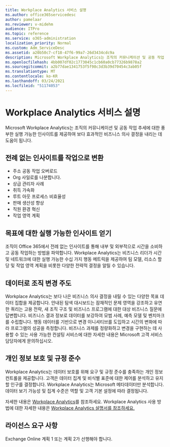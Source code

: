 ```yaml
---
title: Workplace Analytics 서비스 설명
ms.author: office365servicedesc
author: pamelaar
ms.reviewer: v-midehm
audience: ITPro
ms.topic: reference
ms.service: o365-administration
localization_priority: Normal
ms.custom: Adm_ServiceDesc
ms.assetid: a20b50c7-cf18-47f6-99a7-26d3434cdc9a
description: Microsoft Workplace Analytics는 조직의 커뮤니케이션 및 공동 작업 추세에 대한 풍부한 실행 가능한 인사이트를 제공하여 보다 효과적인 비즈니스 의사 결정을 내리는 데 도움이 됩니다.
ms.openlocfilehash: 4bb007df02c1773045c1cb60a0cb77326b9878a2
ms.sourcegitcommit: a2b77dae1341753f5f98c3d3b39d70454c3ab05f
ms.translationtype: MT
ms.contentlocale: ko-KR
ms.lasthandoff: 03/24/2021
ms.locfileid: "51174053"
---
```

# <a name="workplace-analytics-service-description"></a>Workplace Analytics 서비스 설명

Microsoft Workplace Analytics는 조직의 커뮤니케이션 및 공동 작업 추세에 대한 풍부한 실행 가능한 인사이트를 제공하여 보다 효과적인 비즈니스 의사 결정을 내리는 데 도움이 됩니다.

## <a name="transform-unprecedented-insights-into-action"></a>전례 없는 인사이트를 작업으로 변환

* 주소 공동 작업 오버로드
* Org 사일로를 나분합니다.
* 상급 관리자 사례
* 취득 가속화
* 루트 아웃 프로세스 비효율성
* 판매 생산성 향상
* 직원 환경 혁신
* 작업 영역 계획

## <a name="gain-objective-actionable-insights"></a>목표에 대한 실행 가능한 인사이트 얻기

조직이 Office 365에서 전례 없는 인사이트를 통해 내부 및 외부적으로 시간을 소비하고 공동 작업하는 방법을 파악합니다. Workplace Analytics는 비즈니스 리더가 시간 및 네트워크에 대한 실행 가능한 수십 가지 행동 메트릭을 제공하여 팀 모델, 리소스 할당 및 작업 영역 계획을 비롯한 다양한 전략적 결정을 알릴 수 있습니다.

## <a name="drive-organizational-change-with-data"></a>데이터로 조직 변경 주도

Workplace Analytics는 보다 나은 비즈니스 의사 결정을 내릴 수 있는 다양한 목표 데이터 집합을 제공합니다. 안내된 탐색 대시보드는 잠재적인 문제 영역을 강조하고 유연한 쿼리는 고용 전략, 새 조직 구조 및 비즈니스 프로그램에 대한 대상 비즈니스 질문에 답변합니다. 비즈니스 결과 정보로 데이터를 보강하여 모범 사례, 예측 모델 및 벤치마크를 수립합니다. 행동 데이터를 기반으로 변경 이니셔티브를 도입하고 시간의 변화에 따라 프로그램의 성공을 측정합니다. 비즈니스 과제를 정량화하고 변경을 구현하는 데 사용할 수 있는 사용 가능한 컨설팅 서비스에 대한 자세한 내용은 Microsoft 고객 서비스 담당자에게 문의하십시오.

## <a name="privacy-and-compliance-designed-for-you"></a>개인 정보 보호 및 규정 준수

Workplace Analytics는 데이터 보호를 위해 요구 및 규정 준수를 충족하는 개인 정보 컨트롤을 제공합니다. 고객은 데이터 집계 및 비식별 표준에 대한 제어를 분석하고 유지할 인구를 결정합니다. Workplace Analytics는 Microsoft 메타데이터만 분석합니다. 데이터 보기 가능성 및 집계 수준은 역할 및 고객 기본 설정에 따라 결정됩니다.

자세한 내용은 [Workplace Analytics](https://go.microsoft.com/fwlink/?linkid=852492)를 참조하세요. Workplace Analytics 사용 방법에 대한 자세한 내용은 [Workplace Analytics 설명서를 참조하세요.](/workplace-analytics/)
  
## <a name="licensing-requirements"></a>라이선스 요구 사항

Exchange Online 계획 1 또는 계획 2가 선행해야 합니다.